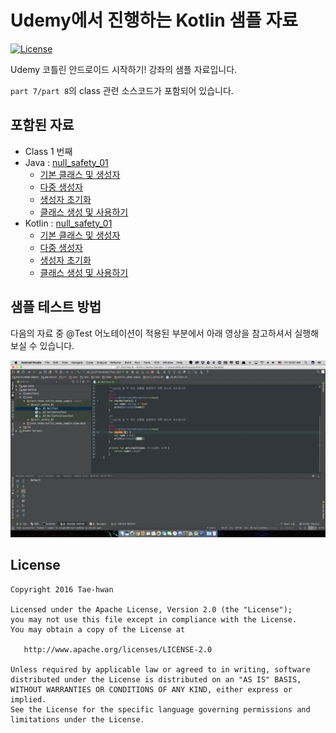 # Udemy에서 진행하는 Kotlin 샘플 자료

[![License](https://img.shields.io/hexpm/l/plug.svg)]()

Udemy 코틀린 안드로이드 시작하기! 강좌의 샘플 자료입니다.

`part 7/part 8`의 class 관련 소스코드가 포함되어 있습니다.

## 포함된 자료

- Class 1 번째
 - Java : [null_safety_01](https://github.com/taehwandev/Kotlin-Udemy-Sample/tree/03-class/app-java/src/test/java/tech/thdev/java_udemy_sample/class_01)
    - [기본 클래스 및 생성자](https://github.com/taehwandev/Kotlin-Udemy-Sample/blob/03-class/app-java/src/test/java/tech/thdev/java_udemy_sample/class_01/_01_Constructor.java)
    - [다중 생성자](https://github.com/taehwandev/Kotlin-Udemy-Sample/blob/03-class/app-java/src/test/java/tech/thdev/java_udemy_sample/class_01/_02_MultiConstructor.java)
    - [생성자 초기화](https://github.com/taehwandev/Kotlin-Udemy-Sample/blob/03-class/app-java/src/test/java/tech/thdev/java_udemy_sample/class_01/_03_ConstructorInit.java)
    - [클래스 생성 및 사용하기](https://github.com/taehwandev/Kotlin-Udemy-Sample/blob/03-class/app-java/src/test/java/tech/thdev/java_udemy_sample/class_01/_04_ConstructorInitTest.java)
 - Kotlin : [null_safety_01](https://github.com/taehwandev/Kotlin-Udemy-Sample/tree/02-null-safety/app-kotlin/src/test/java/tech/thdev/kotlin_udemy_sample/null_safety_01)
    - [기본 클래스 및 생성자](https://github.com/taehwandev/Kotlin-Udemy-Sample/blob/03-class/app-kotlin/src/test/java/tech/thdev/kotlin_udemy_sample/class_01/_01_Constructor.kt)
    - [다중 생성자](https://github.com/taehwandev/Kotlin-Udemy-Sample/blob/03-class/app-kotlin/src/test/java/tech/thdev/kotlin_udemy_sample/class_01/_02_MultiConstructor.kt)
    - [생성자 초기화](https://github.com/taehwandev/Kotlin-Udemy-Sample/blob/03-class/app-kotlin/src/test/java/tech/thdev/kotlin_udemy_sample/class_01/_03_ConstructorInit.kt)
    - [클래스 생성 및 사용하기](https://github.com/taehwandev/Kotlin-Udemy-Sample/blob/03-class/app-kotlin/src/test/java/tech/thdev/kotlin_udemy_sample/class_01/_04_ConstructorInitTest.kt)

## 샘플 테스트 방법

다음의 자료 중 @Test 어노테이션이 적용된 부분에서 아래 영상을 참고하셔서 실행해보실 수 있습니다.

[![tutorial]](https://youtu.be/mEODXbAwOV4)


## License

```
Copyright 2016 Tae-hwan

Licensed under the Apache License, Version 2.0 (the "License");
you may not use this file except in compliance with the License.
You may obtain a copy of the License at

   http://www.apache.org/licenses/LICENSE-2.0

Unless required by applicable law or agreed to in writing, software
distributed under the License is distributed on an "AS IS" BASIS,
WITHOUT WARRANTIES OR CONDITIONS OF ANY KIND, either express or implied.
See the License for the specific language governing permissions and
limitations under the License.
```

[tutorial]: images/tutorial.jpg
